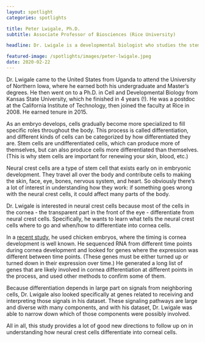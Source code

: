 ```yaml
---
layout: spotlight
categories: spotlights

title: Peter Lwigale, Ph.D.
subtitle: Associate Professor of Biosciences (Rice University)

headline: Dr. Lwigale is a developmental biologist who studies the stem cells that make the cornea in the eye during embryonic development and participate in healing the cornea after injury. He studies these processes in chick and mouse embryos.

featured-image: /spotlights/images/peter-lwigale.jpeg
date: 2020-02-22
---
```


Dr. Lwigale came to the United States from Uganda to attend the University of Northern Iowa, where he earned both his undergraduate and Master’s degrees. He then went on to a Ph.D. in Cell and Developmental Biology from Kansas State University, which he finished in 4 years (!). He was a postdoc at the California Institute of Technology, then joined the faculty at Rice in 2008. He earned tenure in 2015.

As an embryo develops, cells gradually become more specialized to fill specific roles throughout the body. This process is called differentiation, and different kinds of cells can be categorized by how differentiated they are. Stem cells are undifferentiated cells, which can produce more of themselves, but can also produce cells more differentiated than themselves. (This is why stem cells are important for renewing your skin, blood, etc.)

Neural crest cells are a type of stem cell that exists early on in embryonic development. They travel all over the body and contribute cells to making the skin, face, eye, bones, nervous system, and heart. So obviously there’s a lot of interest in understanding how they work: if something goes wrong with the neural crest cells, it could affect many parts of the body.

Dr. Lwigale is interested in neural crest cells because most of the cells in the cornea - the transparent part in the front of the eye - differentiate from neural crest cells. Specifically, he wants to learn what tells the neural crest cells where to go and when/how to differentiate into cornea cells.

In a <a class="light-bg" href="https://doi.org/10.1002/dvdy.43" target="_blank" rel="noopener noreferrer">recent study</a>, he used chicken embryos, where the timing is cornea development is well known. He sequenced RNA from different time points during cornea development and looked for genes where the expression was different between time points. (These genes must be either turned up or turned down in their expression over time.) He generated a long list of genes that are likely involved in cornea differentiation at different points in the process, and used other methods to confirm some of them.

Because differentiation depends in large part on signals from neighboring cells, Dr. Lwigale also looked specifically at genes related to receiving and interpreting those signals in his dataset. These signaling pathways are large and diverse with many components, and with his dataset, Dr. Lwigale was able to narrow down which of those components were possibly involved.

All in all, this study provides a lot of good new directions to follow up on in understanding how neural crest cells differentiate into corneal cells.